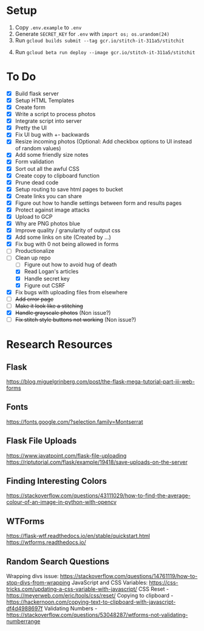 # Setup

1) Copy `.env.example` to `.env`
2) Generate `SECRET_KEY` for `.env` with `import os; os.urandom(24)`
3) Run `gcloud builds submit --tag gcr.io/stitch-it-311a5/stitchit`
4. Run `gcloud beta run deploy --image gcr.io/stitch-it-311a5/stitchit`

# To Do

- [x] Build flask server
- [x] Setup HTML Templates
- [x] Create form
- [x] Write a script to process photos
- [x] Integrate script into server
- [x] Pretty the UI
- [x] Fix UI bug with +- backwards
- [x] Resize incoming photos (Optional: Add checkbox options to UI instead of random values)
- [x] Add some friendly size notes
- [x] Form validation
- [x] Sort out all the awful CSS
- [x] Create copy to clipboard function
- [x] Prune dead code
- [x] Setup routing to save html pages to bucket
- [x] Create links you can share
- [x] Figure out how to handle settings between form and results pages
- [x] Protect against image attacks
- [x] Upload to GCP
- [x] Why are PNG photos blue
- [x] Improve quality / granularity of output css
- [x] Add some links on site (Created by ...)
- [x] Fix bug with 0 not being allowed in forms
- [ ] Productionalize
- [ ] Clean up repo
    - [ ] Figure out how to avoid hug of death
    - [x] Read Logan's articles
    - [x] Handle secret key
    - [x] Figure out CSRF
- [x] Fix bugs with uploading files from elsewhere
- [ ] ~~Add error page~~
- [ ] ~~Make it look like a stitching~~
- [x] ~~Handle grayscale photos~~ (Non issue?)
- [ ] ~~Fix stitch style buttons not working~~ (Non issue?)

# Research Resources

## Flask

https://blog.miguelgrinberg.com/post/the-flask-mega-tutorial-part-iii-web-forms

## Fonts

https://fonts.google.com/?selection.family=Montserrat

## Flask File Uploads

https://www.javatpoint.com/flask-file-uploading
https://riptutorial.com/flask/example/19418/save-uploads-on-the-server

## Finding Interesting Colors

https://stackoverflow.com/questions/43111029/how-to-find-the-average-colour-of-an-image-in-python-with-opencv

## WTForms

https://flask-wtf.readthedocs.io/en/stable/quickstart.html
https://wtforms.readthedocs.io/

## Random Search Questions

Wrapping divs issue: https://stackoverflow.com/questions/14761119/how-to-stop-divs-from-wrapping
JavaScript and CSS Variables: https://css-tricks.com/updating-a-css-variable-with-javascript/
CSS Reset - https://meyerweb.com/eric/tools/css/reset/
Copying to clipboard - https://hackernoon.com/copying-text-to-clipboard-with-javascript-df4d4988697f
Validating Numbers - https://stackoverflow.com/questions/53048287/wtforms-not-validating-numberrange